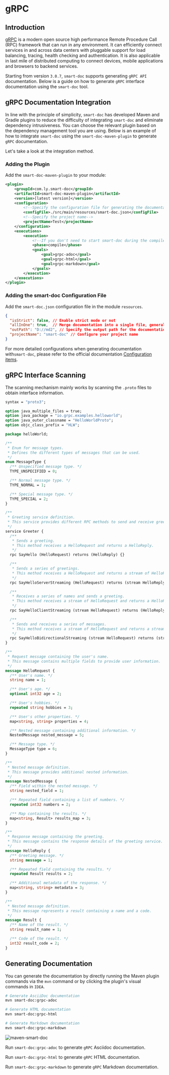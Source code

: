 # gRPC   <Badge type="tip" text="^3.0.7" />
## Introduction
[gRPC](https://grpc.io/) is a modern open source high performance Remote Procedure Call (RPC) framework that can run in any environment. It can efficiently connect services in and across data centers with pluggable support for load balancing, tracing, health checking and authentication. It is also applicable in last mile of distributed computing to connect devices, mobile applications and browsers to backend services.


Starting from version `3.0.7`, `smart-doc` supports generating `gRPC API` documentation. Below is a guide on how to generate `gRPC` interface documentation using the `smart-doc` tool.

## gRPC Documentation Integration

In line with the principle of simplicity, `smart-doc` has developed Maven and Gradle plugins to reduce the difficulty of integrating `smart-doc` and eliminate dependency intrusiveness. You can choose the relevant plugin based on the dependency management tool you are using. Below is an example of how to integrate `smart-doc` using the `smart-doc-maven-plugin` to generate `gRPC` documentation.

Let's take a look at the integration method.

### Adding the Plugin
Add the `smart-doc-maven-plugin` to your module:

```xml
<plugin>
    <groupId>com.ly.smart-doc</groupId>
    <artifactId>smart-doc-maven-plugin</artifactId>
    <version>[latest version]</version>
    <configuration>
        <!--Specify the configuration file for generating the documentation, the file is located in your project-->
        <configFile>./src/main/resources/smart-doc.json</configFile>
        <!--Specify the project name-->
        <projectName>Test</projectName>
    </configuration>
    <executions>
        <execution>
            <!--If you don't need to start smart-doc during the compile phase, comment out the phase-->
            <phase>compile</phase>
            <goals>
                <goal>grpc-adoc</goal>
                <goal>grpc-html</goal>
                <goal>grpc-markdown</goal>
            </goals>
        </execution>
    </executions>
</plugin>
```

### Adding the smart-doc Configuration File
Add the `smart-doc.json` configuration file in the module `resources`.

```json
{
  "isStrict": false, // Enable strict mode or not
  "allInOne": true,  // Merge documentation into a single file, generally recommended as true
  "outPath": "D://md2", // Specify the output path for the documentation
  "projectName": "smart-doc" // Configure your project name
}
```

For more detailed configurations when generating documentation with`smart-doc`, please refer to the official documentation [Configuration items](/guide/advanced/config).

## gRPC Interface Scanning
The scanning mechanism mainly works by scanning the `.proto` files to obtain interface information.

```protobuf
syntax = "proto3";

option java_multiple_files = true;
option java_package = "io.grpc.examples.helloworld";
option java_outer_classname = "HelloWorldProto";
option objc_class_prefix = "HLW";

package helloWorld;

/**
 * Enum for message types.
 * Defines the different types of messages that can be used.
 */
enum MessageType {
  /** Unspecified message type. */
  TYPE_UNSPECIFIED = 0;

  /** Normal message type. */
  TYPE_NORMAL = 1;

  /** Special message type. */
  TYPE_SPECIAL = 2;
}

/**
 * Greeting service definition.
 * This service provides different RPC methods to send and receive greetings.
 */
service Greeter {
  /**
   * Sends a greeting.
   * This method receives a HelloRequest and returns a HelloReply.
   */
  rpc SayHello (HelloRequest) returns (HelloReply) {}

  /**
   * Sends a series of greetings.
   * This method receives a HelloRequest and returns a stream of HelloReply.
   */
  rpc SayHelloServerStreaming (HelloRequest) returns (stream HelloReply) {}

  /**
   * Receives a series of names and sends a greeting.
   * This method receives a stream of HelloRequest and returns a HelloReply.
   */
  rpc SayHelloClientStreaming (stream HelloRequest) returns (HelloReply) {}

  /**
   * Sends and receives a series of messages.
   * This method receives a stream of HelloRequest and returns a stream of HelloReply.
   */
  rpc SayHelloBidirectionalStreaming (stream HelloRequest) returns (stream HelloReply) {}
}

/**
 * Request message containing the user's name.
 * This message contains multiple fields to provide user information.
 */
message HelloRequest {
  /** User's name. */
  string name = 1;

  /** User's age. */
  optional int32 age = 2;

  /** User's hobbies. */
  repeated string hobbies = 3;

  /** User's other properties. */
  map<string, string> properties = 4;

  /** Nested message containing additional information. */
  NestedMessage nested_message = 5;

  /** Message type. */
  MessageType type = 6;
}

/**
 * Nested message definition.
 * This message provides additional nested information.
 */
message NestedMessage {
  /** Field within the nested message. */
  string nested_field = 1;

  /** Repeated field containing a list of numbers. */
  repeated int32 numbers = 2;

  /** Map containing the results. */
  map<string, Result> results_map = 3;
}

/**
 * Response message containing the greeting.
 * This message contains the response details of the greeting service.
 */
message HelloReply {
  /** Greeting message. */
  string message = 1;

  /** Repeated field containing the results. */
  repeated Result results = 2;

  /** Additional metadata of the response. */
  map<string, string> metadata = 3;
}

/**
 * Nested message definition.
 * This message represents a result containing a name and a code.
 */
message Result {
  /** Name of the result. */
  string result_name = 1;

  /** Code of the result. */
  int32 result_code = 2;
}
```

## Generating Documentation
You can generate the documentation by directly running the Maven plugin commands via the `mvn` command or by clicking the plugin's visual commands in `IDEA`.

```bash
# Generate AsciiDoc documentation
mvn smart-doc:grpc-adoc

# Generate HTML documentation
mvn smart-doc:grpc-html

# Generate Markdown documentation
mvn smart-doc:grpc-markdown
```

![maven-smart-doc](/assets/mvn-grpc-operate.png)

Run `smart-doc:grpc-adoc` to generate `gRPC` Asciidoc documentation.

Run `smart-doc:grpc-html` to generate `gRPC` HTML documentation.

Run `smart-doc:grpc-markdown` to generate `gRPC` Markdown documentation.